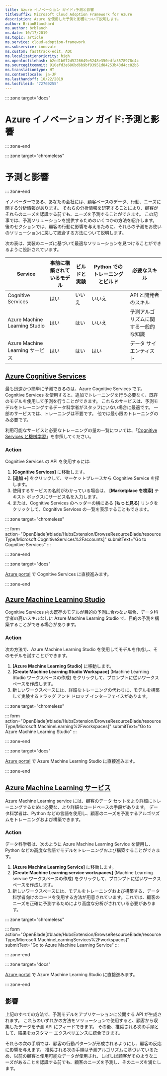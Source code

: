 ```yaml
---
title: Azure イノベーション ガイド:予測と影響
titleSuffix: Microsoft Cloud Adoption Framework for Azure
description: Azure を使用した予測と影響について説明します。
author: BrianBlanchard
ms.author: brblanch
ms.date: 10/17/2019
ms.topic: article
ms.service: cloud-adoption-framework
ms.subservice: innovate
ms.custom: fasttrack-edit, AQC
ms.localizationpriority: high
ms.openlocfilehash: b2ed1b072d5226649e5248e350edfa3578978c4c
ms.sourcegitcommit: 910efd3e686bd6b9bf93951d84253b43d4cc82b5
ms.translationtype: HT
ms.contentlocale: ja-JP
ms.lasthandoff: 10/22/2019
ms.locfileid: "72769255"
---
```

::: zone target="docs"

# <a name="azure-innovation-guide-predict-and-influence"></a>Azure イノベーション ガイド:予測と影響

::: zone-end

::: zone target="chromeless"

# <a name="predict-and-influence"></a>予測と影響

::: zone-end

イノベーターである、あなたの会社には、顧客ベースのデータ、行動、ニーズに関する分析情報があります。 それらの分析情報を研究することにより、顧客がそれらのニーズを認識する前でも、ニーズを予測することができます。 この記事では、予測ソリューションを提供するためのいくつかの方法を紹介します。 後のセクションでは、顧客の行動に影響を与えるために、それらの予測をお使いのソリューションに戻して統合する方法について説明します。

次の表は、実装のニーズに基づいて最適なソリューションを見つけることができるように設計されています。

|Service  |事前に構築されているモデル  |ビルドと実験  |Python でのトレーニングとビルド|必要なスキル|
|---------|---------|---------|---------|---------|
|Cognitive Services|はい|いいえ|いいえ|API と開発者のスキル|
|Azure Machine Learning Studio|はい|はい|いいえ|予測アルゴリズムに関する一般的な知識|
|Azure Machine Learning サービス|はい|はい|はい|データ サイエンティスト|

## <a name="azure-cognitive-servicestabcognitiveservices"></a>[Azure Cognitive Services](#tab/CognitiveServices)

最も迅速かつ簡単に予測できるのは、Azure Cognitive Services です。 Cognitive Services を使用すると、追加でトレーニングを行う必要なく、既存のモデルを使用して予測を行うことができます。 これらのサービスは、予測モデルをトレーニングするデータ科学者がスタッフにいない場合に最適です。 一部のサービスでは、トレーニングは不要です。 他では最小限のトレーニングのみ必要です。

利用可能なサービスと必要なトレーニングの量の一覧については、「[Cognitive Services と機械学習](https://docs.microsoft.com/azure/cognitive-services/cognitive-services-and-machine-learning#service-requirements-for-the-data-model)」を参照してください。

### <a name="action"></a>Action

Cognitive Services の API を使用するには:

1. **[Cognitive Services]** に移動します。
2. **[追加 +]** をクリックして、マーケットプレースから Cognitive Service を探します。
3. 使用するサービスの名前がわかっている場合は、 **[Marketplace を検索]** テキスト ボックスにサービス名を入力します。
4. または、Cognitive Services のヘッダーの横にある **[もっと見る]** リンクをクリックして、Cognitive Services の一覧を表示することもできます。

::: zone target="chromeless"

<!-- markdownlint-disable DOCSMD001 -->

::: form action="OpenBlade[#blade/HubsExtension/BrowseResourceBlade/resourceType/Microsoft.CognitiveServices%2Faccounts]" submitText="Go to Cognitive Services" :::

<!-- markdownlint-enable DOCSMD001 -->

::: zone-end

::: zone target="docs"

[Azure portal](https://portal.azure.com/#blade/HubsExtension/BrowseResourceBlade/resourceType/Microsoft.CognitiveServices%2Faccounts) で Cognitive Services に直接進みます。

::: zone-end

## <a name="azure-machine-learning-studiotabmachinelearningstudio"></a>[Azure Machine Learning Studio](#tab/MachineLearningStudio)

Cognitive Services 内の既存のモデルが目的の予測に合わない場合、データ科学者の高いスキルなしに Azure Machine Learning Studio で、目的の予測を構築することができる場合があります。

<!-- markdownlint-disable MD024 -->

### <a name="action"></a>Action

次の方法で、Azure Machine Learning Studio を使用してモデルを作成し、そのモデルを試すことができます。

1. **[Azure Machine Learning Studio]** に移動します。
2. **[Create Machine Learning Studio Workspace]** \(Machine Learning Studio ワークスペースの作成\) をクリックして、プロンプトに従いワークスペースを作成します。
3. 新しいワークスペースには、詳細なトレーニングの代わりに、モデルを構築して実験するドラッグ アンド ドロップ インターフェイスがあります。

::: zone target="chromeless"

<!-- markdownlint-disable DOCSMD001 -->

::: form action="OpenBlade[#blade/HubsExtension/BrowseResourceBlade/resourceType/Microsoft.MachineLearning%2Fworkspaces]" submitText="Go to Azure Machine Learning Studio" :::

<!-- markdownlint-enable DOCSMD001 -->

::: zone-end

::: zone target="docs"

[Azure portal](https://portal.azure.com/#blade/HubsExtension/BrowseResourceBlade/resourceType/Microsoft.MachineLearning%2Fworkspaces) で Azure Machine Learning Studio に直接進みます。

::: zone-end

## <a name="azure-machine-learning-servicetabmachinelearningservice"></a>[Azure Machine Learning サービス](#tab/MachineLearningService)

Azure Machine Learning service には、顧客のデータ セットをより詳細にトレーニングするために必要な、より詳細なコードベースの手段があります。 データ科学者は、Python などの言語を使用し、顧客のニーズを予測するアルゴリズムをトレーニングおよび構築できます。

### <a name="action"></a>Action

データ科学者は、次のように Azure Machine Learning Service を使用し、Python などの高度な言語でモデルをトレーニングおよび構築することができます。

1. **[Azure Machine Learning Service]** に移動します。
2. **[Create Machine Learning service workspaces]** \(Machine Learning service ワークスペースの作成\) をクリックして、プロンプトに従いワークスペースを作成します。
3. 新しいワークスペースには、モデルをトレーニングおよび構築する、データ科学者向けのコードを使用する方法が用意されています。これでは、顧客のニーズを正確に予測するためにより高度な分析がされている必要があります。

::: zone target="chromeless"

<!-- markdownlint-disable DOCSMD001 -->

::: form action="OpenBlade[#blade/HubsExtension/BrowseResourceBlade/resourceType/Microsoft.MachineLearningServices%2Fworkspaces]" submitText="Go to Azure Machine Learning Service" :::

<!-- markdownlint-enable DOCSMD001 -->

::: zone-end

::: zone target="docs"

[Azure portal](https://portal.azure.com/#blade/HubsExtension/BrowseResourceBlade/resourceType/Microsoft.MachineLearningServices%2Fworkspaces) で Azure Machine Learning Studio に直接進みます。

::: zone-end

## <a name="influence"></a>影響

上記のすべての方法で、予測モデルをアプリケーションに公開する API が生成されます。 これらのいずれかの方法をソリューションで使用すると、顧客から収集したデータを予測 API にフィードできます。 その後、推奨される次の手順として、結果をカスタマー エクスペリエンスに統合できます。

それらの次の手順では、顧客の行動パターンが形成されるようにし、顧客の反応に影響を与えます。 推奨される次の手順は予測アルゴリズムに基づいているため、以前の顧客と使用可能なデータが使用され、しばしば顧客がそのようなニーズがあることを認識する前でも、顧客のニーズを予測し、そのニーズを満たします。
